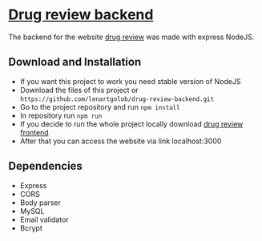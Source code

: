 # [Drug review backend](https://drug-review-frontend.herokuapp.com/)

The backend for the website [drug review](https://drug-review-frontend.herokuapp.com/) was made with express NodeJS.

## Download and Installation

* If you want this project to work you need stable version of NodeJS
* Download the files of this project or `https://github.com/lenartgolob/drug-review-backend.git`
* Go to the project repository and run `npm install`
* In repository run `npm run`
* If you decide to run the whole project locally download [drug review frontend](https://github.com/lenartgolob/drug-review-frontend)
* After that you can access the website via link localhost:3000


## Dependencies
* Express
* CORS
* Body parser
* MySQL
* Email validator
* Bcrypt

